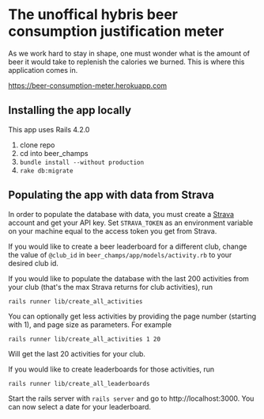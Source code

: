 # The unoffical hybris beer consumption justification meter

As we work hard to stay in shape, one must wonder what is the amount of beer it would take to replenish the calories we burned.
This is where this application comes in.

https://beer-consumption-meter.herokuapp.com

## Installing the app locally
This app uses Rails 4.2.0

1. clone repo
2. cd into beer_champs
3. `bundle install --without production`
4. `rake db:migrate`

## Populating the app with data from Strava
In order to populate the database with data, you must create a [Strava](https://www.strava.com/) account and get your API key.
Set `STRAVA_TOKEN` as an environment variable on your machine equal to the access token you get from Strava.

If you would like to create a beer leaderboard for a different club, change the value of `@club_id` in `beer_champs/app/models/activity.rb`
to your desired club id.

If you would like to populate the database with the last 200 activities from your club (that's the max Strava returns for club
activities), run
```
rails runner lib/create_all_activities
```
You can optionally get less activities by providing the page number (starting with 1), and page size as parameters. For example
```
rails runner lib/create_all_activities 1 20
```
Will get the last 20 activities for your club.


If you would like to create leaderboards for those activities, run
```
rails runner lib/create_all_leaderboards
```

Start the rails server with `rails server` and go to http://localhost:3000. You can now select a date for your leaderboard.